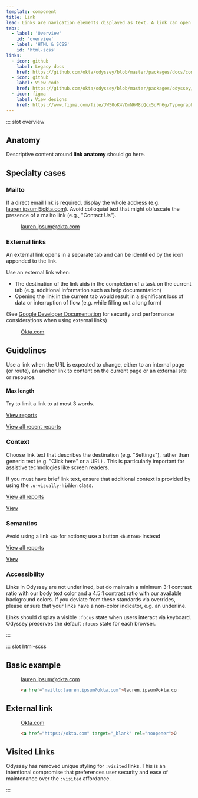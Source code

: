 ```yaml
---
template: component
title: Link
lead: Links are navigation elements displayed as text. A link can open another page or jump to a section of a page.
tabs:
  - label: 'Overview'
    id: 'overview'
  - label: 'HTML & SCSS'
    id: 'html-scss'
links:
  - icon: github
    label: Legacy docs
    href: https://github.com/okta/odyssey/blob/master/packages/docs/components/checkbox.md
  - icon: github
    label: View code
    href: https://github.com/okta/odyssey/blob/master/packages/odyssey/src/scss/base/_typography-link.scss
  - icon: figma
    label: View designs
    href: https://www.figma.com/file/JW50oK4VDmN6M8cQcx5dPh6g/Typography?node-id=4124%3A15
---
```


::: slot overview

## Anatomy

<div class="docskit--desc fpo">

Descriptive content around **link anatomy** should go here.

</div>

<FigureAnatomy img="/images/fpo.svg" />

## Specialty cases

### Mailto

<div class="docskit--desc">

If a direct email link is required, display the whole address (e.g. lauren.ipsum@okta.com). Avoid colloquial text that might obfuscate the presence of a mailto link (e.g., "Contact Us").

</div>

<figure>
  <a href="mailto:lauren.ipsum@okta.com">lauren.ipsum@okta.com</a>
</figure>

### External links

<div class="docskit--desc">

An external link opens in a separate tab and can be identified by the <span class="sample--external-link-icon" aria-label="External link icon"></span> icon appended to the link.

Use an external link when:

- The destination of the link aids in the completion of a task on the current tab (e.g. additional information such as help documentation)
- Opening the link in the current tab would result in a significant loss of data or interruption of flow (e.g. while filling out a long form)

(See [Google Developer Documentation](https://developers.google.com/web/tools/lighthouse/audits/noopener) for security and performance considerations when using external links)

</div>

<figure>
  <a href="https://okta.com" target="_blank" rel="noopener">Okta.com</a>
</figure>

## Guidelines

<div class="docskit--desc">

Use a link when the URL is expected to change, either to an internal page (or route), an anchor link to content on the current page or an external site or resource.

</div>

#### Max length

<div class="docskit--desc">

Try to limit a link to at most 3 words.

</div>

<FigureExample type="positive">

  <a href="#">View reports</a>
  
</FigureExample>

<FigureExample type="negative">

  <a href="#">View all recent reports</a>
  
</FigureExample>

### Context

<div class="docskit--desc">

Choose link text that describes the destination (e.g. "Settings"), rather than generic text (e.g. "Click here" or a URL)
. This is particularly important for assistive technologies like screen readers.

If you must have brief link text, ensure that additional context is provided by using the `.u-visually-hidden` class.

</div>

<FigureExample type="positive">

  <a href="#">View all reports</a>
  
</FigureExample>

<FigureExample type="negative">

  <a href="#">View</a>
  
</FigureExample>

### Semantics

<div class="docskit--desc">

Avoid using a link <code>&lt;a&gt;</code> for actions; use a button <code>&lt;button&gt;</code> instead

</div>

<FigureExample type="positive">

  <a href="#">View all reports</a>
  
</FigureExample>

<FigureExample type="negative">

  <a href="#">View</a>
  
</FigureExample>

</div>

### Accessibility

<div class="docskit--desc">

Links in Odyssey are not underlined, but do maintain a minimum 3:1 contrast ratio with our body text color and a 4.5:1 contrast ratio with our available background colors. If you deviate from these standards via overrides, please ensure that your links have a non-color indicator, e.g. an underline.

Links should display a visible `:focus` state when users interact via keyboard. Odyssey preserves the default `:focus` state for each browser.

</div>

:::

::: slot html-scss

## Basic example

<figure class="odo--example">
  <div class="odo--rendered">
    <a href="mailto:lauren.ipsum@okta.com">lauren.ipsum@okta.com</a>
  </div>

  ```html
  <a href="mailto:lauren.ipsum@okta.com">lauren.ipsum@okta.com</a>
  ```
</figure>

## External link

<figure class="odo--example">
  <div class="odo--rendered">
    <a href="https://okta.com" target="_blank" rel="noopener">Okta.com</a>
  </div>

  ```html
  <a href="https://okta.com" target="_blank" rel="noopener">Okta.com</a>
  ```
</figure>

## Visited Links

Odyssey has removed unique styling for `:visited` links. This is an intentional compromise that preferences user security and ease of maintenance over the `:visited` affordance.

:::
